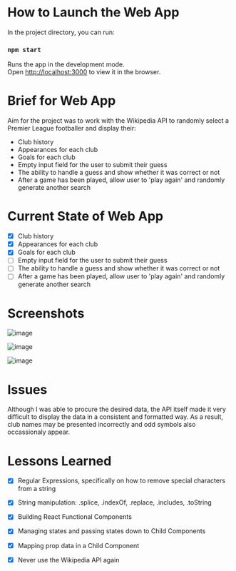 # How to Launch the Web App

In the project directory, you can run:

### `npm start`

Runs the app in the development mode.<br />
Open [http://localhost:3000](http://localhost:3000) to view it in the browser.

# Brief for Web App

Aim for the project was to work with the Wikipedia API to randomly select a Premier League footballer and display their: 

* Club history
* Appearances for each club
* Goals for each club
* Empty input field for the user to submit their guess
* The ability to handle a guess and show whether it was correct or not
* After a game has been played, allow user to 'play again' and randomly generate another search
 
# Current State of Web App

-[x] Club history 
-[x] Appearances for each club 
-[x] Goals for each club 
-[ ] Empty input field for the user to submit their guess 
-[ ] The ability to handle a guess and show whether it was correct or not 
-[ ] After a game has been played, allow user to 'play again' and randomly generate another search 

# Screenshots

![image](https://user-images.githubusercontent.com/49981579/70722018-72151580-1cee-11ea-8859-e9cd66699b98.png)

![image](https://user-images.githubusercontent.com/49981579/70722074-8c4ef380-1cee-11ea-8eb3-3caf1d222b64.png)

![image](https://user-images.githubusercontent.com/49981579/70722261-df28ab00-1cee-11ea-90ae-5320b80d80be.png)

# Issues

Although I was able to procure the desired data, the API itself made it very difficult to display the data in a consistent and formatted way. As a result, club names may be presented incorrectly and odd symbols also occassionaly appear.

# Lessons Learned

-[x] Regular Expressions, specifically on how to remove special characters from a string
-[x] String manipulation: .splice, .indexOf, .replace, .includes, .toString
-[x] Building React Functional Components
-[x] Managing states and passing states down to Child Components 
-[x] Mapping prop data in a Child Component
-[x] Never use the Wikipedia API again


